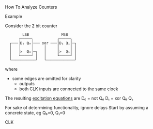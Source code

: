 How To Analyze Counters

Example

Consider the 2 bit counter
```
		LSB               MSB
      ┌─────┐           ┌─────┐
  ┌───│D₀ Q₀│─── xor ───│D₁ Q₁│─┐
  │   │     │     │     │     │ │
  │   │>  Q₀│─┐   │     │>  Q₁│ │
  │   └─────┘ │   │     └─────┘ │
  └───────────┘   └─────────────┘
```

  where
   - some edges are omitted for clarity
      - outputs
      - both CLK inputs are connected to the same clock

  The resulting [excitation equations](_todo.md) are
	D₀ = not Q₀
	D₁ = xor Q₀ Q₁

  For sake of determining functionality, ignore delays
  Start by assuming a concrete state, eg Q₀=0, Q₁=0

  CLK 
